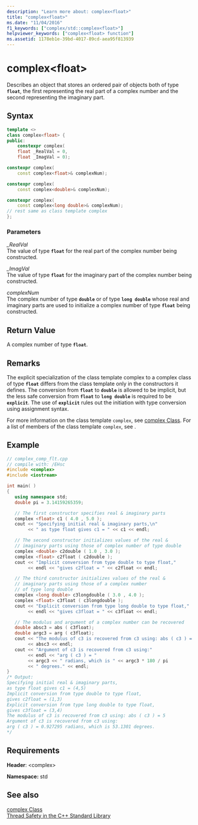 ```yaml
---
description: "Learn more about: complex<float>"
title: "complex<float>"
ms.date: "11/04/2016"
f1_keywords: ["complex/std::complex<float>"]
helpviewer_keywords: ["complex<float> function"]
ms.assetid: 1178eb1e-39bd-4017-89cd-aea95f813939
---
```

# complex&lt;float&gt;

Describes an object that stores an ordered pair of objects both of type **`float`**, the first representing the real part of a complex number and the second representing the imaginary part.

## Syntax

```cpp
template <>
class complex<float> {
public:
    constexpr complex(
    float _RealVal = 0,
    float _ImagVal = 0);

constexpr complex(
    const complex<float>& complexNum);

constexpr complex(
    const complex<double>& complexNum);

constexpr complex(
    const complex<long double>& complexNum);
// rest same as class template complex
};
```

### Parameters

*_RealVal*\
The value of type **`float`** for the real part of the complex number being constructed.

*_ImagVal*\
The value of type **`float`** for the imaginary part of the complex number being constructed.

*complexNum*\
The complex number of type **`double`** or of type **`long double`** whose real and imaginary parts are used to initialize a complex number of type **`float`** being constructed.

## Return Value

A complex number of type **`float`**.

## Remarks

The explicit specialization of the class template complex to a complex class of type **`float`** differs from the class template only in the constructors it defines. The conversion from **`float`** to **`double`** is allowed to be implicit, but the less safe conversion from **`float`** to **`long double`** is required to be **`explicit`**. The use of **`explicit`** rules out the initiation with type conversion using assignment syntax.

For more information on the class template `complex`, see [complex Class](../standard-library/complex-class.md). For a list of members of the class template `complex`, see .

## Example

```cpp
// complex_comp_flt.cpp
// compile with: /EHsc
#include <complex>
#include <iostream>

int main( )
{
   using namespace std;
   double pi = 3.14159265359;

   // The first constructor specifies real & imaginary parts
   complex <float> c1 ( 4.0 , 5.0 );
   cout << "Specifying initial real & imaginary parts,\n"
        << " as type float gives c1 = " << c1 << endl;

   // The second constructor initializes values of the real &
   // imaginary parts using those of complex number of type double
   complex <double> c2double ( 1.0 , 3.0 );
   complex <float> c2float ( c2double );
   cout << "Implicit conversion from type double to type float,"
        << endl << "gives c2float = " << c2float << endl;

   // The third constructor initializes values of the real &
   // imaginary parts using those of a complex number
   // of type long double
   complex <long double> c3longdouble ( 3.0 , 4.0 );
   complex <float> c3float ( c3longdouble );
   cout << "Explicit conversion from type long double to type float,"
        << endl << "gives c3float = " << c3float << endl;

   // The modulus and argument of a complex number can be recovered
   double absc3 = abs ( c3float);
   double argc3 = arg ( c3float);
   cout << "The modulus of c3 is recovered from c3 using: abs ( c3 ) = "
        << absc3 << endl;
   cout << "Argument of c3 is recovered from c3 using:"
        << endl << "arg ( c3 ) = "
        << argc3 << " radians, which is " << argc3 * 180 / pi
        << " degrees." << endl;
}
/* Output:
Specifying initial real & imaginary parts,
as type float gives c1 = (4,5)
Implicit conversion from type double to type float,
gives c2float = (1,3)
Explicit conversion from type long double to type float,
gives c3float = (3,4)
The modulus of c3 is recovered from c3 using: abs ( c3 ) = 5
Argument of c3 is recovered from c3 using:
arg ( c3 ) = 0.927295 radians, which is 53.1301 degrees.
*/
```

## Requirements

**Header**: \<complex>

**Namespace:** std

## See also

[complex Class](../standard-library/complex-class.md)\
[Thread Safety in the C++ Standard Library](../standard-library/thread-safety-in-the-cpp-standard-library.md)
